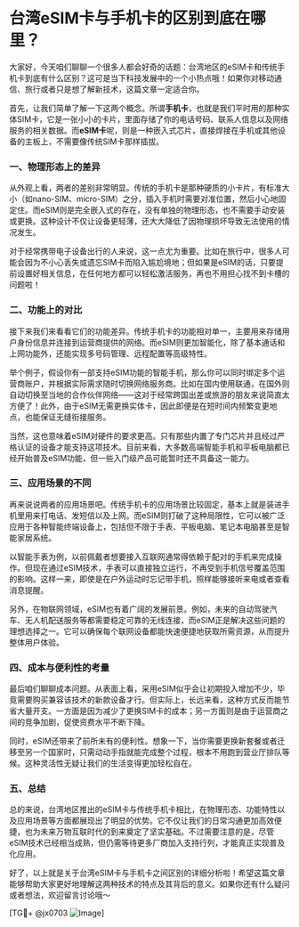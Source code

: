 # 台湾eSIM卡与手机卡的区别到底在哪里？

大家好，今天咱们聊聊一个很多人都会好奇的话题：台湾地区的eSIM卡和传统手机卡到底有什么区别？这可是当下科技发展中的一个小热点哦！如果你对移动通信、旅行或者只是想了解新技术，这篇文章一定适合你。

首先，让我们简单了解一下这两个概念。所谓**手机卡**，也就是我们平时用的那种实体SIM卡，它是一张小小的卡片，里面存储了你的电话号码、联系人信息以及网络服务的相关数据。而**eSIM卡**呢，则是一种嵌入式芯片，直接焊接在手机或其他设备的主板上，不需要像传统SIM卡那样插拔。

### 一、物理形态上的差异

从外观上看，两者的差别非常明显。传统的手机卡是那种硬质的小卡片，有标准大小（如nano-SIM、micro-SIM）之分，插入手机时需要对准位置，然后小心地固定住。而eSIM则是完全嵌入式的存在，没有单独的物理形态，也不需要手动安装或更换。这种设计不仅让设备更轻薄，还大大降低了因物理损坏导致无法使用的情况发生。

对于经常携带电子设备出行的人来说，这一点尤为重要。比如在旅行中，很多人可能会因为不小心丢失或遗忘SIM卡而陷入尴尬境地；但如果是eSIM的话，只要提前设置好相关信息，在任何地方都可以轻松激活服务，再也不用担心找不到卡槽的问题啦！

### 二、功能上的对比

接下来我们来看看它们的功能差异。传统手机卡的功能相对单一，主要用来存储用户身份信息并连接到运营商提供的网络。而eSIM则更加智能化，除了基本通话和上网功能外，还能实现多号码管理、远程配置等高级特性。

举个例子，假设你有一部支持eSIM功能的智能手机，那么你可以同时绑定多个运营商账户，并根据实际需求随时切换网络服务商。比如在国内使用联通，在国外则自动切换至当地的合作伙伴网络——这对于经常跨国出差或旅游的朋友来说简直太方便了！此外，由于eSIM无需更换实体卡，因此即便是在短时间内频繁变更地点，也能保证无缝衔接服务。

当然，这也意味着eSIM对硬件的要求更高。只有那些内置了专门芯片并且经过严格认证的设备才能支持这项技术。目前来看，大多数高端智能手机和平板电脑都已经开始普及eSIM功能，但一些入门级产品可能暂时还不具备这一能力。

### 三、应用场景的不同

再来说说两者的应用场景吧。传统手机卡的应用场景比较固定，基本上就是装进手机里用来打电话、发短信以及上网。而eSIM则打破了这种局限性，它可以被广泛应用于各种智能终端设备上，包括但不限于手表、平板电脑、笔记本电脑甚至是智能家居系统。

以智能手表为例，以前佩戴者想要接入互联网通常得依赖于配对的手机来完成操作。但现在通过eSIM技术，手表可以直接独立运行，不再受到手机信号覆盖范围的影响。这样一来，即使是在户外运动时忘记带手机，照样能够接听来电或者查看消息提醒。

另外，在物联网领域，eSIM也有着广阔的发展前景。例如，未来的自动驾驶汽车、无人机配送服务等都需要稳定可靠的无线连接，而eSIM正是解决这些问题的理想选择之一。它可以确保每个联网设备都能快速便捷地获取所需资源，从而提升整体用户体验。

### 四、成本与便利性的考量

最后咱们聊聊成本问题。从表面上看，采用eSIM似乎会让初期投入增加不少，毕竟需要购买兼容该技术的新款设备才行。但实际上，长远来看，这种方式反而能节省大量开支。一方面是因为减少了更换SIM卡的成本；另一方面则是由于运营商之间的竞争加剧，促使资费水平不断下降。

同时，eSIM还带来了前所未有的便利性。想象一下，当你需要更换新套餐或者迁移至另一个国家时，只需动动手指就能完成整个过程，根本不用跑到营业厅排队等候。这种灵活性无疑让我们的生活变得更加轻松自在。

### 五、总结

总的来说，台湾地区推出的eSIM卡与传统手机卡相比，在物理形态、功能特性以及应用场景等方面都展现出了明显的优势。它不仅让我们的日常沟通更加高效便捷，也为未来万物互联时代的到来奠定了坚实基础。不过需要注意的是，尽管eSIM技术已经相当成熟，但仍需等待更多厂商加入支持行列，才能真正实现普及化应用。

好了，以上就是关于台湾eSIM卡与手机卡之间区别的详细分析啦！希望这篇文章能够帮助大家更好地理解这两种技术的特点及其背后的意义。如果你还有什么疑问或者想法，欢迎留言讨论哦～

[TG💪+ @jx0703 ![Image](https://github.com/user-attachments/assets/dbca1d08-cadb-493c-b0ec-ad6f7a83f270)]